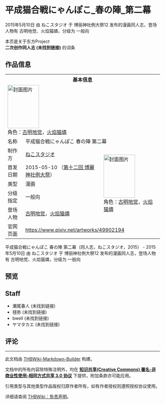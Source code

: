 # 平成猫合戦にゃんぽこ_春の陣_第二幕

<!-- source html: G:\repos\THBWiki-Markdown-Builder\THBWikiMarkdown\Temp\main\f\f9\ns0%3A%E5%B9%B3%E6%88%90%E7%8C%AB%E5%90%88%E6%88%A6%E3%81%AB%E3%82%83%E3%82%93%E3%81%BD%E3%81%93_%E6%98%A5%E3%81%AE%E9%99%A3_%E7%AC%AC%E4%BA%8C%E5%B9%95.html -->

2015年5月10日 由 ねこスタジオ 于 博丽神社例大祭12 发布的漫画同人志，登场人物有 古明地觉、火焰猫燐，分级为 一般向

本页是关于东方Project  
 **二次创作同人志 (未找到链接)** 的词条

## 作品信息

<table><tbody><tr><th colspan="3">基本信息</th></tr><tr><td class="cover-artwork-mobile" colspan="2"><a href="./文件-平成猫合戦にゃんぽこ_春の陣_第二幕封面.jpg.md" class="image" title="封面图片"><img alt="封面图片" src="https://upload.thwiki.cc/thumb/2/22/%E5%B9%B3%E6%88%90%E7%8C%AB%E5%90%88%E6%88%A6%E3%81%AB%E3%82%83%E3%82%93%E3%81%BD%E3%81%93_%E6%98%A5%E3%81%AE%E9%99%A3_%E7%AC%AC%E4%BA%8C%E5%B9%95%E5%B0%81%E9%9D%A2.jpg/102px-%E5%B9%B3%E6%88%90%E7%8C%AB%E5%90%88%E6%88%A6%E3%81%AB%E3%82%83%E3%82%93%E3%81%BD%E3%81%93_%E6%98%A5%E3%81%AE%E9%99%A3_%E7%AC%AC%E4%BA%8C%E5%B9%95%E5%B0%81%E9%9D%A2.jpg" decoding="async" loading="lazy" width="102" height="140" srcset="https://upload.thwiki.cc/thumb/2/22/%E5%B9%B3%E6%88%90%E7%8C%AB%E5%90%88%E6%88%A6%E3%81%AB%E3%82%83%E3%82%93%E3%81%BD%E3%81%93_%E6%98%A5%E3%81%AE%E9%99%A3_%E7%AC%AC%E4%BA%8C%E5%B9%95%E5%B0%81%E9%9D%A2.jpg/153px-%E5%B9%B3%E6%88%90%E7%8C%AB%E5%90%88%E6%88%A6%E3%81%AB%E3%82%83%E3%82%93%E3%81%BD%E3%81%93_%E6%98%A5%E3%81%AE%E9%99%A3_%E7%AC%AC%E4%BA%8C%E5%B9%95%E5%B0%81%E9%9D%A2.jpg 1.5x, https://upload.thwiki.cc/thumb/2/22/%E5%B9%B3%E6%88%90%E7%8C%AB%E5%90%88%E6%88%A6%E3%81%AB%E3%82%83%E3%82%93%E3%81%BD%E3%81%93_%E6%98%A5%E3%81%AE%E9%99%A3_%E7%AC%AC%E4%BA%8C%E5%B9%95%E5%B0%81%E9%9D%A2.jpg/204px-%E5%B9%B3%E6%88%90%E7%8C%AB%E5%90%88%E6%88%A6%E3%81%AB%E3%82%83%E3%82%93%E3%81%BD%E3%81%93_%E6%98%A5%E3%81%AE%E9%99%A3_%E7%AC%AC%E4%BA%8C%E5%B9%95%E5%B0%81%E9%9D%A2.jpg 2x" data-file-width="876" data-file-height="1200"></a><div class="cover-char">角色：<a href="./古明地觉.md" title="古明地觉">古明地觉</a>，<a href="./火焰猫燐.md" title="火焰猫燐">火焰猫燐</a></div></td>
</tr><tr><td class="label">名称</td><td colspan="2"> 平成猫合戦にゃんぽこ 春の陣 第二幕 </td></tr><tr><td class="label">制作方</td><td><a href="./ねこスタジオ.md" title="ねこスタジオ">ねこスタジオ</a></td><td class="cover-artwork" rowspan="5" style="min-width:140px;"><a href="./文件-平成猫合戦にゃんぽこ_春の陣_第二幕封面.jpg.md" class="image" title="封面图片"><img alt="封面图片" src="https://upload.thwiki.cc/thumb/2/22/%E5%B9%B3%E6%88%90%E7%8C%AB%E5%90%88%E6%88%A6%E3%81%AB%E3%82%83%E3%82%93%E3%81%BD%E3%81%93_%E6%98%A5%E3%81%AE%E9%99%A3_%E7%AC%AC%E4%BA%8C%E5%B9%95%E5%B0%81%E9%9D%A2.jpg/102px-%E5%B9%B3%E6%88%90%E7%8C%AB%E5%90%88%E6%88%A6%E3%81%AB%E3%82%83%E3%82%93%E3%81%BD%E3%81%93_%E6%98%A5%E3%81%AE%E9%99%A3_%E7%AC%AC%E4%BA%8C%E5%B9%95%E5%B0%81%E9%9D%A2.jpg" decoding="async" loading="lazy" width="102" height="140" srcset="https://upload.thwiki.cc/thumb/2/22/%E5%B9%B3%E6%88%90%E7%8C%AB%E5%90%88%E6%88%A6%E3%81%AB%E3%82%83%E3%82%93%E3%81%BD%E3%81%93_%E6%98%A5%E3%81%AE%E9%99%A3_%E7%AC%AC%E4%BA%8C%E5%B9%95%E5%B0%81%E9%9D%A2.jpg/153px-%E5%B9%B3%E6%88%90%E7%8C%AB%E5%90%88%E6%88%A6%E3%81%AB%E3%82%83%E3%82%93%E3%81%BD%E3%81%93_%E6%98%A5%E3%81%AE%E9%99%A3_%E7%AC%AC%E4%BA%8C%E5%B9%95%E5%B0%81%E9%9D%A2.jpg 1.5x, https://upload.thwiki.cc/thumb/2/22/%E5%B9%B3%E6%88%90%E7%8C%AB%E5%90%88%E6%88%A6%E3%81%AB%E3%82%83%E3%82%93%E3%81%BD%E3%81%93_%E6%98%A5%E3%81%AE%E9%99%A3_%E7%AC%AC%E4%BA%8C%E5%B9%95%E5%B0%81%E9%9D%A2.jpg/204px-%E5%B9%B3%E6%88%90%E7%8C%AB%E5%90%88%E6%88%A6%E3%81%AB%E3%82%83%E3%82%93%E3%81%BD%E3%81%93_%E6%98%A5%E3%81%AE%E9%99%A3_%E7%AC%AC%E4%BA%8C%E5%B9%95%E5%B0%81%E9%9D%A2.jpg 2x" data-file-width="876" data-file-height="1200"></a><div class="cover-char">角色：<a href="./古明地觉.md" title="古明地觉">古明地觉</a>，<a href="./火焰猫燐.md" title="火焰猫燐">火焰猫燐</a></div></td>
</tr><tr><td class="label">首发日期</td><td>2015-05-10&#160;（<a href="/展会作品列表?e=%E5%8D%9A%E4%B8%BD%E7%A5%9E%E7%A4%BE%E4%BE%8B%E5%A4%A7%E7%A5%AD%2312">第十二回 博麗神社例大祭</a>）</td></tr><tr><td class="label">类型</td><td>漫画</td></tr><tr><td class="label">分级指定</td><td>一般向</td></tr><tr><td class="label">登场人物</td><td><a href="./古明地觉.md" title="古明地觉">古明地觉</a>，<a href="./火焰猫燐.md" title="火焰猫燐">火焰猫燐</a></td></tr>
<tr><td class="label">官网页面</td><td colspan="2"><a rel="nofollow" class="external free" href="https://www.pixiv.net/artworks/49902194">https://www.pixiv.net/artworks/49902194</a></td></tr></tbody></table>

平成猫合戦にゃんぽこ 春の陣 第二幕（同人志，ねこスタジオ，2015） - 2015年5月10日 由 ねこスタジオ 于 博丽神社例大祭12 发布的漫画同人志，登场人物有 古明地觉、火焰猫燐，分级为 一般向

## 预览

## Staff
- 瀬尾春人 (未找到链接)
- 毬弥 (未找到链接)
- bwell (未找到链接)
- ヤマタカエ (未找到链接)


## 评论




---

此文档由 [THBWiki-Markdown-Builder](https://github.com/Delsin-Yu/THBWiki-Markdown-Builder) 构建。

文档中的所有内容除特殊注明外，均在 [**知识共享(Creative Commons) 署名-非商业性使用-相同方式共享 3.0 协议**](https://creativecommons.org/licenses/by-sa/3.0/deed.zh-hans) 下提供，附加条款亦可能应用。

引用类型与其他类型作品版权归原作者所有，如有作者授权则遵照授权协议使用。

详细请查阅 [THBWiki：免责声明](https://thbwiki.cc/THBWiki:%E5%85%8D%E8%B4%A3%E5%A3%B0%E6%98%8E)。

